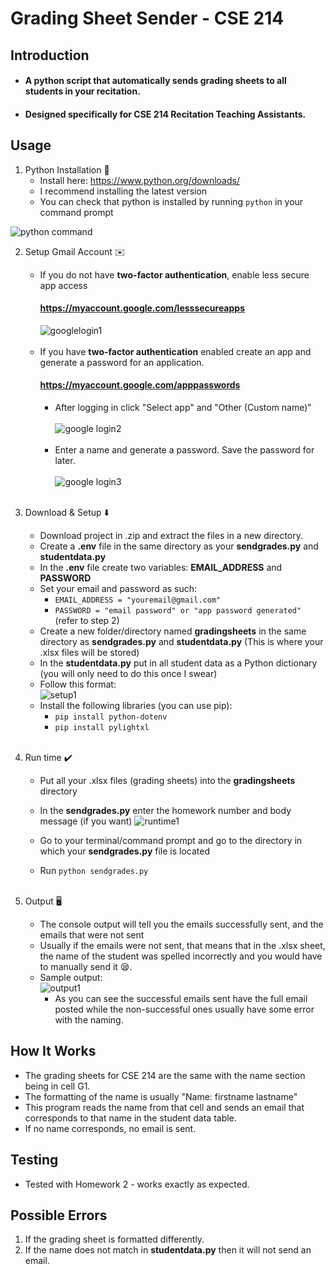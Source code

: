 # Grading Sheet Sender - CSE 214

## Introduction

* #### A python script that automatically sends grading sheets to all students in your recitation. 
* #### Designed specifically for CSE 214 Recitation Teaching Assistants.

## Usage
1. Python Installation 🐍
    * Install here: https://www.python.org/downloads/
    * I recommend installing the latest version
    * You can check that python is installed by running ```python``` in your command prompt

![python command](https://i.gyazo.com/14dcd095a25672f1e9c4af2d10f45a59.png)

2. Setup Gmail Account ✉️
    * If you do not have **two-factor authentication**, enable less secure app access
        #### https://myaccount.google.com/lesssecureapps
        ![googlelogin1](https://i.gyazo.com/0c7832ca47c6e7d497628166761df0b3.png)
      <br/>
      <br/>
    * If you have **two-factor authentication** enabled
    create an app and generate a password for an application.
        #### https://myaccount.google.com/apppasswords
        * After logging in click "Select app" and "Other (Custom name)"
          <br />
          <br />
          ![google login2](https://i.gyazo.com/5d59f8e1791a793d615eafa66e508b25.png)
          <br />
          <br />
        * Enter a name and generate a password. Save the password for later.
          <br />
          <br />
          ![google login3](https://i.gyazo.com/c6d1ccd85b8a30f9e4e60ed28ea944bb.png)
          <br />
          <br />

3. Download & Setup ⬇️
    * Download project in .zip and extract the 
    files in a new directory.
    * Create a **.env** file in the same directory as your **sendgrades.py** and **studentdata.py**
    * In the **.env** file create two variables: **EMAIL_ADDRESS** and **PASSWORD**
    * Set your email and password as such:   
      * ```EMAIL_ADDRESS = "youremail@gmail.com"```
      * ```PASSWORD = "email password" or "app password generated"``` (refer to step 2)
    * Create a new folder/directory named **gradingsheets** in the same directory as
      **sendgrades.py** and **studentdata.py** (This is where your .xlsx files will be stored)
    * In the **studentdata.py** put in all student data as a Python dictionary (you will only need to do this once I swear)
    * Follow this format:
      <br/>
        ![setup1](https://i.gyazo.com/f3c27c8470f15220bbedf5b040c4b2de.png)
    * Install the following libraries (you can use pip):
        * ```pip install python-dotenv```
        * ```pip install pylightxl```
          <br/>
        <br/>  
4. Run time ✔️
    * Put all your .xlsx files (grading sheets) into the **gradingsheets** directory
    * In the **sendgrades.py** enter the homework number and body message (if you want)
    ![runtime1](https://i.gyazo.com/009c31f918e45ef8d2ea1d4e00bb81cd.png)
      
    * Go to your terminal/command prompt and go to the directory in which your **sendgrades.py** file is located
    * Run ```python sendgrades.py```
    <br/><br/>
5. Output 🖥️
    * The console output will tell you the emails successfully sent, and the emails that were not sent
    * Usually if the emails were not sent, that means that in the .xlsx sheet, the name of the student
    was spelled incorrectly and you would have to manually send it 😪.
   * Sample output: 
     <br/>
      ![output1](https://i.gyazo.com/51e2bbc1f5fb1dca43650f832091bd67.png)
       * As you can see the successful emails sent have the full email posted while the non-successful ones 
         usually have some error with the naming.
         
## How It Works

* The grading sheets for CSE 214 are the same with the name section
being in cell G1.
* The formatting of the name is usually "Name: firstname lastname"
* This program reads the name from that cell and sends an email that
corresponds to that name in the student data table.
* If no name corresponds, no email is sent. 

## Testing
- Tested with Homework 2 - works exactly as expected. 

## Possible Errors
1. If the grading sheet is formatted differently.
2. If the name does not match in **studentdata.py**
then it will not send an email.